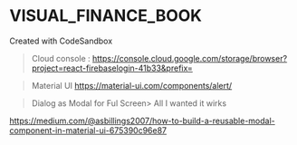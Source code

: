 # VISUAL_FINANCE_BOOK

Created with CodeSandbox

> Cloud console : https://console.cloud.google.com/storage/browser?project=react-firebaselogin-41b33&prefix=

>

> Material UI
> https://material-ui.com/components/alert/

>Dialog as Modal for Ful Screen> All I wanted it wirks

https://medium.com/@asbillings2007/how-to-build-a-reusable-modal-component-in-material-ui-675390c96e87

